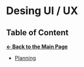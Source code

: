 # Desing UI / UX

## Table of Content

[**&larr; Back to the Main Page**](./../README.md)

- [Planning](./planning.md)

<br>
